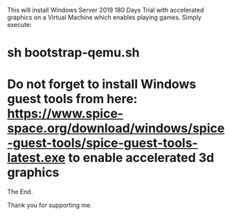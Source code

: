 This will install Windows Server 2019 180 Days Trial with accelerated graphics on a Virtual Machine which enables playing games.
Simply execute:

# sh bootstrap-qemu.sh
# Do not forget to install Windows guest tools from here: https://www.spice-space.org/download/windows/spice-guest-tools/spice-guest-tools-latest.exe to enable accelerated 3d graphics

The End.

Thank you for supporting me.
